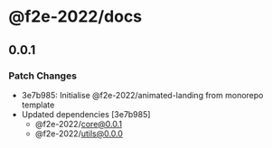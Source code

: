 # @f2e-2022/docs

## 0.0.1

### Patch Changes

- 3e7b985: Initialise @f2e-2022/animated-landing from monorepo template
- Updated dependencies [3e7b985]
  - @f2e-2022/core@0.0.1
  - @f2e-2022/utils@0.0.0
